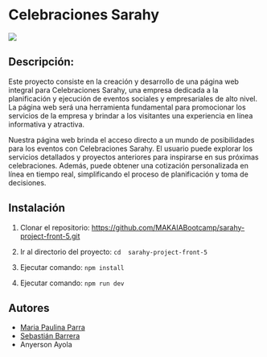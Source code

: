 
# Celebraciones Sarahy

![](https://res.cloudinary.com/dxgtmnjuq/image/upload/v1694665496/logoSarahyBlack_hjmmzv.png)

## Descripción:
Este proyecto consiste en la creación y desarrollo de una página web integral para Celebraciones Sarahy, una empresa dedicada a la planificación y ejecución de eventos sociales y empresariales de alto nivel. La página web será una herramienta fundamental para promocionar los servicios de la empresa y brindar a los visitantes una experiencia en línea informativa y atractiva.

Nuestra página web brinda el acceso directo a un mundo de posibilidades para los eventos con Celebraciones Sarahy. El usuario puede explorar los servicios detallados y proyectos anteriores para inspirarse en sus próximas  celebraciones. Además, puede obtener una cotización personalizada en línea en tiempo real, simplificando el proceso de planificación y toma de decisiones.


## Instalación

1. Clonar el repositorio:
https://github.com/MAKAIABootcamp/sarahy-project-front-5.git

2. Ir al directorio del proyecto:
`cd  sarahy-project-front-5`

3. Ejecutar comando:
`npm install`

4. Ejecutar comando: 
`npm run dev`

## Autores
- [Maria Paulina Parra](http://https://github.com/MariaPaulinaP "Maria Paulina Parra")
- [Sebastián Barrera](http://https://github.com/sebastianbarrerah "Sebastián Barrera")
- Anyerson Ayola
